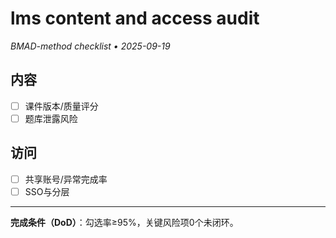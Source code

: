 # lms content and access audit

_BMAD-method checklist • 2025-09-19_

## 内容

- [ ] 课件版本/质量评分
- [ ] 题库泄露风险

## 访问

- [ ] 共享账号/异常完成率
- [ ] SSO与分层

---

**完成条件（DoD）**：勾选率≥95%，关键风险项0个未闭环。
